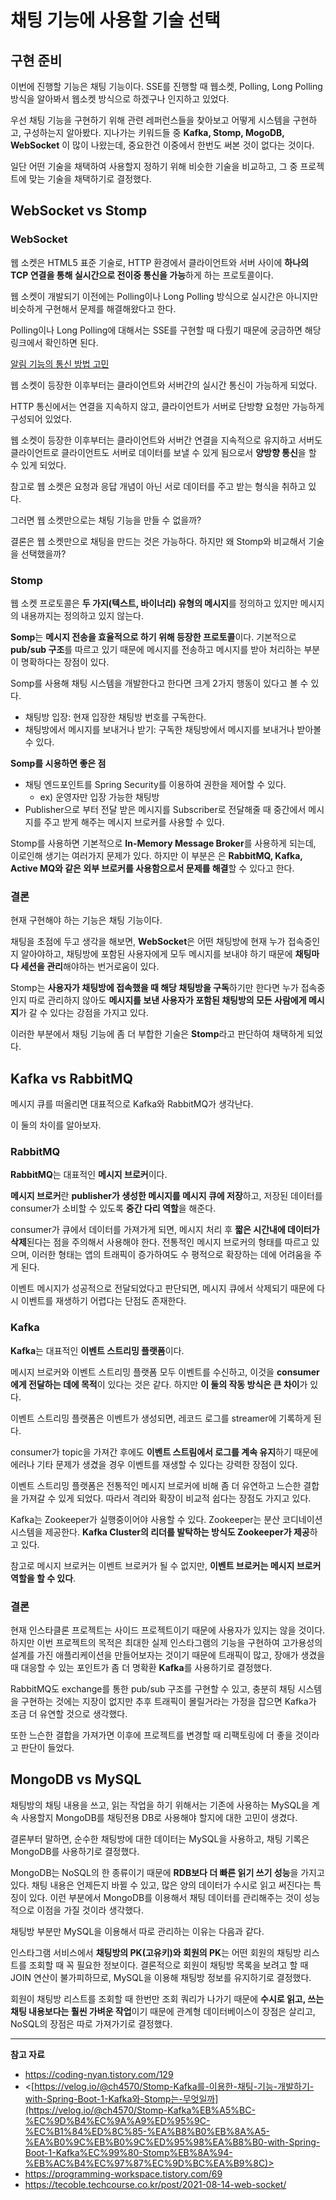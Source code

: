# 채팅 기능에 사용할 기술 선택

## 구현 준비

이번에 진행할 기능은 채팅 기능이다. SSE를 진행할 때 웹소켓, Polling, Long Polling 방식을 알아봐서 웹소켓 방식으로 하겠구나 인지하고 있었다.

우선 채팅 기능을 구현하기 위해 관련 레퍼런스들을 찾아보고 어떻게 시스템을 구현하고, 구성하는지 알아봤다. 지나가는 키워드들 중 **Kafka, Stomp, MogoDB, WebSocket** 이 많이 나왔는데, 중요한건 이중에서 한번도 써본 것이 없다는 것이다. 

일단 어떤 기술을 채택하여 사용할지 정하기 위해 비슷한 기술을 비교하고, 그 중 프로젝트에 맞는 기술을 채택하기로 결정했다.

## WebSocket vs Stomp

### WebSocket

웹 소켓은 HTML5 표준 기술로, HTTP 환경에서 클라이언트와 서버 사이에 **하나의 TCP 연결을 통해 실시간으로 전이중 통신을 가능**하게 하는 프로토콜이다.

웹 소켓이 개발되기 이전에는 Polling이나 Long Polling 방식으로 실시간은 아니지만 비슷하게 구현해서 문제를 해결해왔다고 한다.

Polling이나 Long Polling에 대해서는 SSE를 구현할 때 다뤘기 때문에 궁금하면 해당 링크에서 확인하면 된다.

[알림 기능의 통신 방법 고민](https://localhost8586.gitbook.io/heo-y-y/project/undefined-1/undefined/undefined)

웹 소켓이 등장한 이후부터는 클라이언트와 서버간의 실시간 통신이 가능하게 되었다.

HTTP 통신에서는 연결을 지속하지 않고, 클라이언트가 서버로 단방향 요청만 가능하게 구성되어 있었다.

웹 소켓이 등장한 이후부터는 클라이언트와 서버간 연결을 지속적으로 유지하고 서버도 클라이언트로 클라이언트도 서버로 데이터를 보낼 수 있게 됨으로서 **양방향 통신**을 할 수 있게 되었다.

참고로 웹 소켓은 요청과 응답 개념이 아닌 서로 데이터를 주고 받는 형식을 취하고 있다.

그러면 웹 소켓만으로는 채팅 기능을 만들 수 없을까?

결론은 웹 소켓만으로 채팅을 만드는 것은 가능하다. 하지만 왜 Stomp와 비교해서 기술을 선택했을까?

### Stomp

웹 소켓 프로토콜은 **두 가지(텍스트, 바이너리) 유형의 메시지**를 정의하고 있지만 메시지의 내용까지는 정의하고 있지 않는다.

**Somp**는 **메시지 전송을 효율적으로 하기 위해 등장한 프로토콜**이다. 기본적으로 **pub/sub 구조**를 따르고 있기 때문에 메시지를 전송하고 메시지를 받아 처리하는 부분이 명확하다는 장점이 있다.

Somp를 사용해 채팅 시스템을 개발한다고 한다면 크게 2가지 행동이 있다고 볼 수 있다.

- 채팅방 입장: 현재 입장한 채팅방 번호를 구독한다.
- 채팅방에서 메시지를 보내거나 받기: 구독한 채팅방에서 메시지를 보내거나 받아볼 수 있다.

**Somp를 시용하면 좋은 점**

- 채팅 엔드포인트를 Spring Security를 이용하여 권한을 제어할 수 있다.
    - ex) 운영자만 입장 가능한 채팅방
- Publisher으로 부터 전달 받은 메시지를 Subscriber로 전달해줄 때 중간에서 메시지를 주고 받게 해주는 메시지 브로커를 사용할 수 있다.

Stomp를 사용하면 기본적으로 **In-Memory Message Broker**를 사용하게 되는데, 이로인해 생기는 여러가지 문제가 있다. 하지만 이 부분은 은 **RabbitMQ, Kafka, Active MQ와 같은 외부 브로커를 사용함으로서 문제를 해결**할 수 있다고 한다.

### 결론

현재 구현해야 하는 기능은 채팅 기능이다.

채팅을 초점에 두고 생각을 해보면, **WebSocket**은 어떤 채팅방에 현재 누가 접속중인지 알아야하고, 채팅방에 포함된 사용자에게 모두 메시지를 보내야 하기 때문에 **채팅마다 세션을 관리**해야하는 번거로움이 있다.

Stomp는 **사용자가 채팅방에 접속했을 때 해당 채팅방을 구독**하기만 한다면 누가 접속중인지 따로 관리하지 않아도 **메시지를 보낸 사용자가 포함된 채팅방의 모든 사람에게 메시지**가 갈 수 있다는 강점을 가지고 있다.

이러한 부분에서 채팅 기능에 좀 더 부합한 기술은 **Stomp**라고 판단하여 채택하게 되었다.

## **Kafka vs RabbitMQ**

메시지 큐를 떠올리면 대표적으로 Kafka와 RabbitMQ가 생각난다.

이 둘의 차이를 알아보자.

### **RabbitMQ**

**RabbitMQ**는 대표적인 **메시지 브로커**이다.

**메시지 브로커**란 **publisher가 생성한 메시지를 메시지 큐에 저장**하고, 저장된 데이터를 consumer가 소비할 수 있도록 **중간 다리 역할**을 해준다.

consumer가 큐에서 데이터를 가져가게 되면, 메시지 처리 후 **짧은 시간내에 데이터가 삭제**된다는 점을 주의해서 사용해야 한다. 전통적인 메시지 브로커의 형태를 따르고 있으며, 이러한 형태는 앱의 트래픽이 증가하여도 수 평적으로 확장하는 데에 어려움을 주게 된다.

이벤트 메시지가 성공적으로 전달되었다고 판단되면, 메시지 큐에서 삭제되기 때문에 다시 이벤트를 재생하기 어렵다는 단점도 존재한다.

### Kafka

**Kafka**는 대표적인 **이벤트 스트리밍 플랫폼**이다.

메시지 브로커와 이벤트 스트리밍 플랫폼 모두 이벤트를 수신하고, 이것을 **consumer에게 전달하는 데에 목적**이 있다는 것은 같다. 하지만 **이 둘의 작동 방식은 큰 차이**가 있다.

이벤트 스트리밍 플랫폼은 이벤트가 생성되면, 레코드 로그를 streamer에 기록하게 된다.

consumer가 topic을 가져간 후에도 **이벤트 스트림에서 로그를 계속 유지**하기 때문에 에러나 기타 문제가 생겼을 경우 이벤트를 재생할 수 있다는 강력한 장점이 있다.

이벤트 스트리밍 플랫폼은 전통적인 메시지 브로커에 비해 좀 더 유연하고 느슨한 결합을 가져갈 수 있게 되었다. 따라서 격리와 확장이 비교적 쉽다는 장점도 가지고 있다.

Kafka는 Zookeeper가 실행중이어야 사용할 수 있다. Zookeeper는 분산 코디네이션 시스템을 제공한다. **Kafka Cluster의 리더를 발탁하는 방식도 Zookeeper가 제공**하고 있다.

참고로 메시지 브로커는 이벤트 브로커가 될 수 없지만, **이벤트 브로커는 메시지 브로커 역할을 할 수 있다**.

### 결론

현재 인스타클론 프로젝트는 사이드 프로젝트이기 때문에 사용자가 있지는 않을 것이다. 하지만 이번 프로젝트의 목적은 최대한 실제 인스타그램의 기능을 구현하여 고가용성의 설계를 가진 애플리케이션을 만들어보자는 것이기 때문에 트래픽이 많고, 장애가 생겼을 때 대응할 수 있는 포인트가 좀 더 명확환 **Kafka**를 사용하기로 결정했다.

RabbitMQ도 exchange를 통한 pub/sub 구조를 구현할 수 있고, 충분히 채팅 시스템을 구현하는 것에는 지장이 없지만 추후 트래픽이 몰릴거라는 가정을 잡으면 Kafka가 조금 더 유연할 것으로 생각했다.

또한 느슨한 결합을 가져가면 이후에 프로젝트를 변경할 때 리팩토링에 더 좋을 것이라고 판단이 들었다.

## MongoDB vs MySQL

채팅방의 채팅 내용을 쓰고, 읽는 작업을 하기 위해서는 기존에 사용하는 MySQL을 계속 사용할지 MongoDB를 채팅전용 DB로 사용해야 할지에 대한 고민이 생겼다.

결론부터 말하면, 순수한 채팅방에 대한 데이터는 MySQL을 사용하고, 채팅 기록은 MongoDB를 사용하기로 결정했다.

MongoDB는 NoSQL의 한 종류이기 때문에 **RDB보다 더 빠른 읽기 쓰기 성능**을 가지고 있다. 채팅 내용은 언제든지 바뀔 수 있고, 많은 양의 데이터가 수시로 읽고 써진다는 특징이 있다. 이런 부분에서 MongoDB를 이용해서 채팅 데이터를 관리해주는 것이 성능적으로 이점을 가질 것이라 생각했다.

채팅방 부분만 MySQL을 이용해서 따로 관리하는 이유는 다음과 같다.

인스타그램 서비스에서 **채팅방의 PK(고유키)와 회원의 PK**는 어떤 회원의 채팅방 리스트를 조회할 때 꼭 필요한 정보이다. 결론적으로 회원이 채팅방 목록을 보려고 할 때 JOIN 연산이 불가피하므로, MySQL을 이용해 채팅방 정보를 유지하기로 결정했다.

회원이 채팅방 리스트를 조회할 때 한번만 조회 쿼리가 나가기 때문에 **수시로 읽고, 쓰는 채팅 내용보다는 훨씬 가벼운 작업**이기 때문에 관계형 데이터베이스이 장점은 살리고, NoSQL의 장점은 따로 가져가기로 결정했다.

---

**참고 자료**

- <https://coding-nyan.tistory.com/129>
- <[https://velog.io/@ch4570/Stomp-Kafka를-이용한-채팅-기능-개발하기-with-Spring-Boot-1-Kafka와-Stomp는-무엇일까](https://velog.io/@ch4570/Stomp-Kafka%EB%A5%BC-%EC%9D%B4%EC%9A%A9%ED%95%9C-%EC%B1%84%ED%8C%85-%EA%B8%B0%EB%8A%A5-%EA%B0%9C%EB%B0%9C%ED%95%98%EA%B8%B0-with-Spring-Boot-1-Kafka%EC%99%80-Stomp%EB%8A%94-%EB%AC%B4%EC%97%87%EC%9D%BC%EA%B9%8C)>
- <https://programming-workspace.tistory.com/69>
- <https://tecoble.techcourse.co.kr/post/2021-08-14-web-socket/>
